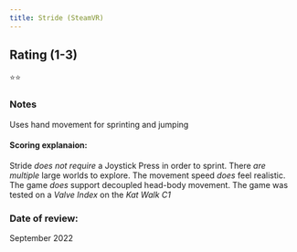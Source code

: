 ```yaml
---
title: Stride (SteamVR)
---
```


## Rating (1-3)
⭐⭐

### Notes
Uses hand movement for sprinting and jumping

#### Scoring explanaion:
Stride *does not require* a Joystick Press in order to sprint.
There *are multiple* large worlds to explore.
The movement speed *does* feel realistic.
The game *does* support decoupled head-body movement.
The game was tested on a *Valve Index* on the *Kat Walk C1*

### Date of review:
September 2022
